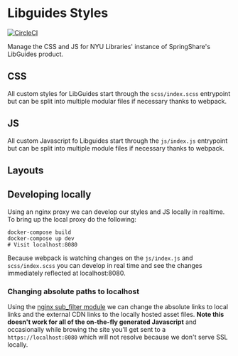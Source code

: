 # Libguides Styles

[![CircleCI](https://circleci.com/gh/NYULibraries/libguides-styles.svg?style=svg)](https://circleci.com/gh/NYULibraries/libguides-styles)

Manage the CSS and JS for NYU Libraries' instance of SpringShare's LibGuides product.

## CSS

All custom styles for LibGuides start through the `scss/index.scss` entrypoint but can be split into multiple modular files if necessary thanks to webpack.

## JS

All custom Javascript fo Libguides start through the `js/index.js` entrypoint but can be split into multiple module files if necessary thanks to webpack.

## Layouts



## Developing locally

Using an nginx proxy we can develop our styles and JS locally in realtime. To bring up the local proxy do the following:

```
docker-compose build
docker-compose up dev
# Visit localhost:8080
```

Because webpack is watching changes on the `js/index.js` and `scss/index.scss` you can develop in real time and see the changes immediately reflected at localhost:8080.

### Changing absolute paths to localhost

Using the [nginx sub_filter module](http://nginx.org/en/docs/http/ngx_http_sub_module.html) we can change the absolute links to local links and the external CDN links to the locally hosted asset files. **Note this doesn't work for all of the on-the-fly generated Javascript** and occasionally while browing the site you'll get sent to a `https://localhost:8080` which will not resolve because we don't serve SSL locally.